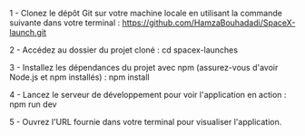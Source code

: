 1 - Clonez le dépôt Git sur votre machine locale en utilisant la commande suivante dans votre terminal :
https://github.com/HamzaBouhadadi/SpaceX-launch.git


2 - Accédez au dossier du projet cloné :
cd spacex-launches

3 - Installez les dépendances du projet avec npm (assurez-vous d'avoir Node.js et npm installés) :
npm install

4 - Lancez le serveur de développement pour voir l'application en action :
npm run dev

5 - Ouvrez l'URL fournie dans votre terminal pour visualiser l'application.
